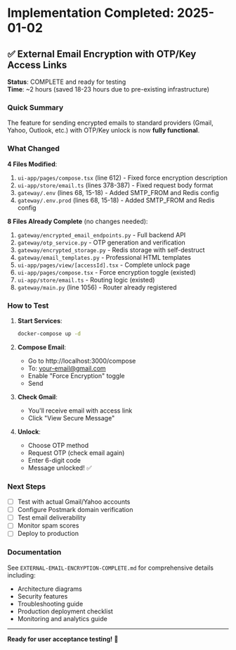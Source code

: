# Implementation Completed: 2025-01-02

## ✅ External Email Encryption with OTP/Key Access Links

**Status**: COMPLETE and ready for testing  
**Time**: ~2 hours (saved 18-23 hours due to pre-existing infrastructure)

### Quick Summary

The feature for sending encrypted emails to standard providers (Gmail, Yahoo, Outlook, etc.) with OTP/Key unlock is now **fully functional**.

### What Changed

**4 Files Modified**:
1. `ui-app/pages/compose.tsx` (line 612) - Fixed force encryption description
2. `ui-app/store/email.ts` (lines 378-387) - Fixed request body format
3. `gateway/.env` (lines 68, 15-18) - Added SMTP_FROM and Redis config
4. `gateway/.env.prod` (lines 68, 15-18) - Added SMTP_FROM and Redis config

**8 Files Already Complete** (no changes needed):
1. `gateway/encrypted_email_endpoints.py` - Full backend API
2. `gateway/otp_service.py` - OTP generation and verification
3. `gateway/encrypted_storage.py` - Redis storage with self-destruct
4. `gateway/email_templates.py` - Professional HTML templates
5. `ui-app/pages/view/[accessId].tsx` - Complete unlock page
6. `ui-app/pages/compose.tsx` - Force encryption toggle (existed)
7. `ui-app/store/email.ts` - Routing logic (existed)
8. `gateway/main.py` (line 1056) - Router already registered

### How to Test

1. **Start Services**:
   ```bash
   docker-compose up -d
   ```

2. **Compose Email**:
   - Go to http://localhost:3000/compose
   - To: your-email@gmail.com
   - Enable "Force Encryption" toggle
   - Send

3. **Check Gmail**:
   - You'll receive email with access link
   - Click "View Secure Message"

4. **Unlock**:
   - Choose OTP method
   - Request OTP (check email again)
   - Enter 6-digit code
   - Message unlocked! ✅

### Next Steps

- [ ] Test with actual Gmail/Yahoo accounts
- [ ] Configure Postmark domain verification
- [ ] Test email deliverability
- [ ] Monitor spam scores
- [ ] Deploy to production

### Documentation

See `EXTERNAL-EMAIL-ENCRYPTION-COMPLETE.md` for comprehensive details including:
- Architecture diagrams
- Security features
- Troubleshooting guide
- Production deployment checklist
- Monitoring and analytics guide

---

**Ready for user acceptance testing!** 🚀